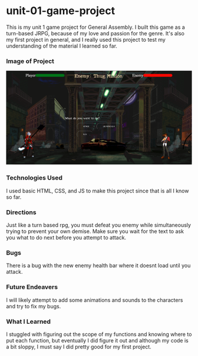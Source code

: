 # unit-01-game-project
This is my unit 1 game project for General Assembly.
I built this game as a turn-based JRPG, because of my love and passion for the genre.
It's also my first project in general, and I really used this project to test my understanding of the material I learned so far.

### Image of Project
<img src= "pictures/Screenshot 2021-03-26 at 12.18.26 AM.png"/>

### Technologies Used
I used basic HTML, CSS, and JS to make this project since that is all I know so far.

### Directions
Just like a turn based rpg, you must defeat you enemy while simultaneously trying to prevent your own demise.
Make sure you wait for the text to ask you what to do next before you attempt to attack.

### Bugs
There is a bug with the new enemy health bar where it doesnt load until you attack.

### Future Endeavers
I will likely attempt to add some animations and sounds to the characters and try to fix my bugs. 

### What I Learned
I stuggled with figuring out the scope of my functions and knowing where to put each function, but eventually I did figure it out and although my code is a bit sloppy, I must say I did pretty good for my first project.
